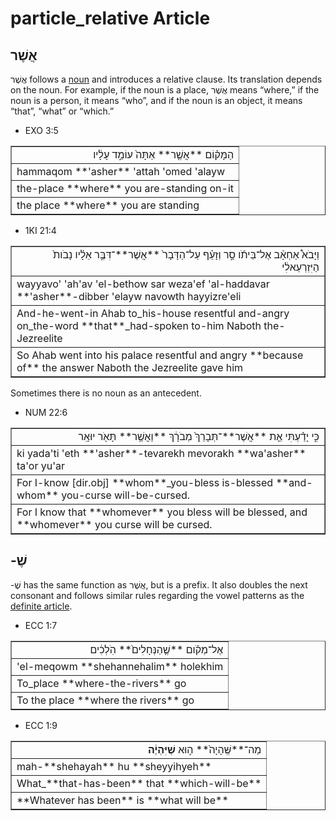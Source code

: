 # particle_relative Article
## אֲשֶׁר 

אֲשֶׁר follows a [noun](https://git.door43.org/Door43/en-uhg/src/master/content/noun/02.md) and introduces a relative clause. Its translation depends on the noun. For example, if the noun is a place, אֲשֶׁר means “where,” if the noun is a person, it means “who”, and if the noun is an object, it means “that”, “what” or “which.”

* EXO 3:5
<table border="1" class="docutils">
<colgroup>
<col width="100%" />
</colgroup>
<tbody valign="top">
<tr class="row-odd" align="right"><td>הַמָּק֗וֹם **אֲשֶׁ֤ר** אַתָּה֙ עוֹמֵ֣ד עָלָ֔יו</td>
</tr>
<tr class="row-even"><td>hammaqom **'asher** 'attah 'omed 'alayw</td>
</tr>
<tr class="row-odd"><td>the-place **where** you are-standing on-it</td>
</tr>
<tr class="row-even"><td>the place **where** you are standing</td>
</tr>
</tbody>
</table>

* 1KI 21:4
<table border="1" class="docutils">
<colgroup>
<col width="100%" />
</colgroup>
<tbody valign="top">
<tr class="row-odd" align="right"><td>וַיָּבֹא֩ אַחְאָ֨ב אֶל־בֵּיתֹ֜ו סַ֣ר וְזָעֵ֗ף עַל־הַדָּבָר֙ **אֲשֶׁר**־דִּבֶּ֣ר אֵלָ֗יו נָבֹות֙ הַיִּזְרְעֵאלִ֔י</td>
</tr>
<tr class="row-even"><td>wayyavo' 'ah'av 'el-bethow sar weza'ef 'al-haddavar **'asher**-dibber 'elayw navowth hayyizre'eli</td>
</tr>
<tr class="row-odd"><td>And-he-went-in Ahab to_his-house resentful and-angry on_the-word **that**_had-spoken to-him Naboth the-Jezreelite</td>
</tr>
<tr class="row-even"><td>So Ahab went into his palace resentful and angry **because of** the answer Naboth the Jezreelite gave him</td>
</tr>
</tbody>
</table>

Sometimes there is no noun as an antecedent.

* NUM 22:6
<table border="1" class="docutils">
<colgroup>
<col width="100%" />
</colgroup>
<tbody valign="top">
<tr class="row-odd" align="right"><td>כִּ֣י יָדַ֗עְתִּי אֵ֤ת **אֲשֶׁר**־תְּבָרֵךְ֙ מְבֹרָ֔ךְ **וַאֲשֶׁ֥ר** תָּאֹ֖ר יוּאָֽר</td>
</tr>
<tr class="row-even"><td>ki yada'ti 'eth **'asher**-tevarekh mevorakh **wa'asher** ta'or yu'ar</td>
</tr>
<tr class="row-odd"><td>For I-know [dir.obj] **whom**_you-bless is-blessed **and-whom** you-curse will-be-cursed.</td>
</tr>
<tr class="row-even"><td>For I know that **whomever** you bless will be blessed, and **whomever** you curse will be cursed.</td>
</tr>
</tbody>
</table>

## -שֶׁ
-שֶׁ has the same function as אֲשֶׁר, but is a prefix.
It also doubles the next consonant and follows similar rules regarding the vowel patterns as the [definite article](https://git.door43.org/Door43/en-uhg/src/master/content/particle_definite_article/02.md).

* ECC 1:7
<table border="1" class="docutils">
<colgroup>
<col width="100%" />
</colgroup>
<tbody valign="top">
<tr class="row-odd" align="right"><td>אֶל־מְקֹ֗ום **שֶׁ֤הַנְּחָלִים֙** הֹֽלְכִ֔ים</td>
</tr>
<tr class="row-even"><td>'el-meqowm **shehannehalim** holekhim</td>
</tr>
<tr class="row-odd"><td>To_place **where-the-rivers** go</td>
</tr>
<tr class="row-even"><td>To the place **where the rivers** go</td>
</tr>
</tbody>
</table>

* ECC 1:9
<table border="1" class="docutils">
<colgroup>
<col width="100%" />
</colgroup>
<tbody valign="top">
<tr class="row-odd" align="right"><td>מַה־**שֶּֽׁהָיָה֙** ה֣וּא <b>שֶׁיִּהְיֶ֔ה</b></td>
</tr>
<tr class="row-even"><td>mah-**shehayah** hu **sheyyihyeh**</td>
</tr>
<tr class="row-odd"><td>What_**that-has-been** that **which-will-be**</td>
</tr>
<tr class="row-even"><td>**Whatever has been** is **what will be**</td>
</tr>
</tbody>
</table>